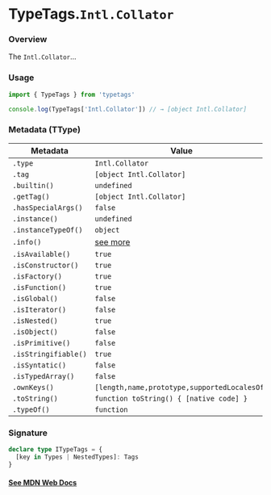 # TypeTags.`Intl.Collator`

### Overview

The `Intl.Collator`...

### Usage

```js
import { TypeTags } from 'typetags'

console.log(TypeTags['Intl.Collator']) // → [object Intl.Collator]
```

### Metadata (TType)

| Metadata             | Value                                        |
| -------------------- | -------------------------------------------- |
| `.type`              | `Intl.Collator`                              |
| `.tag`               | `[object Intl.Collator]`                     |
| `.builtin()`         | `undefined`                                  |
| `.getTag()`          | `[object Intl.Collator]`                     |
| `.hasSpecialArgs()`  | `false`                                      |
| `.instance()`        | `undefined`                                  |
| `.instanceTypeOf()`  | `object`                                     |
| `.info()`            | [see more]()                                 |
| `.isAvailable()`     | `true`                                       |
| `.isConstructor()`   | `true`                                       |
| `.isFactory()`       | `true`                                       |
| `.isFunction()`      | `true`                                       |
| `.isGlobal()`        | `false`                                      |
| `.isIterator()`      | `false`                                      |
| `.isNested()`        | `true`                                       |
| `.isObject()`        | `false`                                      |
| `.isPrimitive()`     | `false`                                      |
| `.isStringifiable()` | `true`                                       |
| `.isSyntatic()`      | `false`                                      |
| `.isTypedArray()`    | `false`                                      |
| `.ownKeys()`         | `[length,name,prototype,supportedLocalesOf]` |
| `.toString()`        | `function toString() { [native code] }`      |
| `.typeOf()`          | `function`                                   |

### Signature

```ts
declare type ITypeTags = {
  [key in Types | NestedTypes]: Tags
}
```

#### [See MDN Web Docs](https://developer.mozilla.org/en-US/docs/Web/API/AbortController)

